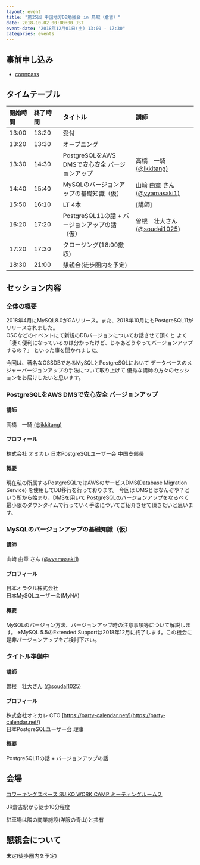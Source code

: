 ```yaml
---
layout: event
title: "第25回 中国地方DB勉強会 in 鳥取（倉吉）"
date: 2018-10-02 00:00:00 JST
event-date: "2018年12月01日(土) 13:00 - 17:30"
categories: events
---
```


## 事前申し込み

* [connpass](https://dbstudychugoku.connpass.com/event/103072/)

## タイムテーブル

| 開始時間 | 終了時間 | タイトル | 講師 |
|:------------ |:--------------|:--------------|:-------------
|13:00 | 13:20　|受付            |
|13:20 | 13:30　|オープニング |
|13:30 | 14:30　| PostgreSQLをAWS DMSで安心安全 バージョンアップ | 高橋　一騎 [(@ikkitang)](https://twitter.com/ikkitang) |
|14:40 | 15:40　| MySQLのバージョンアップの基礎知識（仮） | 山﨑 由章 さん[(@yyamasaki1)](https://twitter.com/yyamasaki1) |
|15:50 | 16:10　| LT 4本 | [講師]|
|16:20 | 17:20　| PostgreSQL11の話 + バージョンアップの話（仮） | 曽根　壮大さん [(@soudai1025)](https://twitter.com/soudai1025) |
|17:20 | 17:30　|クロージング(18:00撤収)|
|18:30 | 21:00　|懇親会(徒歩圏内を予定)|

## セッション内容

### 全体の概要

2018年4月にMySQL8.0がGAリリース。また、2018年10月にもPostgreSQL11がリリースされました。  
OSCなどのイベントにて新規のDBバージョンについてお話させて頂くと
よく「凄く便利になっているのは分かったけど、じゃあどうやってバージョンアップするの？」
といった事を聞かれました。

今回は、著名なOSSDBであるMySQLとPostgreSQLにおいて
データベースのメジャーバージョンアップの手法について取り上げて
優秀な講師の方々のセッションをお届けしたいと思います。

### PostgreSQLをAWS DMSで安心安全 バージョンアップ

#### 講師

高橋　一騎 [(@ikkitang)](https://twitter.com/ikkitang)

#### プロフィール

株式会社 オミカレ
日本PostgreSQLユーザー会 中国支部長

#### 概要

現在私の所属するPostgreSQLではAWSのサービスDMS(Database Migration Service) を使用してDB移行を行っております。
今回は DMSとはなんぞや？という所から始まり、DMSを用いて PostgreSQLのバージョンアップをなるべく最小限のダウンタイムで行っていく手法についてご紹介させて頂きたいと思います。

### MySQLのバージョンアップの基礎知識（仮）

#### 講師

山﨑 由章 さん [(@yyamasaki1)](https://twitter.com/yyamasaki1) 

#### プロフィール

日本オラクル株式会社  
日本MySQLユーザー会(MyNA)

#### 概要

MySQLのバージョン方法、バージョンアップ時の注意事項等について解説します。
※MySQL 5.5のExtended Supportは2018年12月に終了します。この機会に是非バージョンアップをご検討下さい。

### タイトル準備中

#### 講師

曽根　壮大さん [(@soudai1025)](https://twitter.com/soudai1025)

#### プロフィール

株式会社オミカレ CTO
[https://party-calendar.net/](https://party-calendar.net/)   
日本PostgreSQLユーザー会 理事

#### 概要

PostgreSQL11の話 + バージョンアップの話

## 会場

[コワーキングスペース SUIKO WORK CAMP ミーティングルーム２](https://suikoworkcamp.jp/#access)


JR倉吉駅から徒歩10分程度


駐車場は隣の商業施設(洋服の青山)と共有

## 懇親会について

未定(徒歩圏内を予定)

